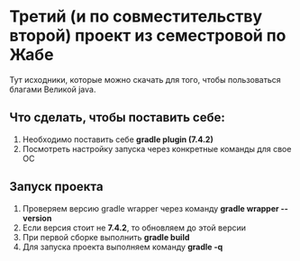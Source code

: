 # Третий (и по совместительству второй) проект из семестровой по Жабе

Тут исходники, которые можно скачать для того, чтобы пользоваться благами Великой java.

## Что сделать, чтобы поставить себе:
1. Необходимо поставить себе **gradle plugin (7.4.2)**
2. Посмотреть настройку запуска через конкретные команды для свое ОС

## Запуск проекта
1. Проверяем версию gradle wrapper через команду **gradle wrapper --version**
2. Если версия стоит не **7.4.2**, то обновляем до этой версии
3. При первой сборке выполнить **gradle build**
4. Для запуска проекта выполняем команду **gradle -q**

